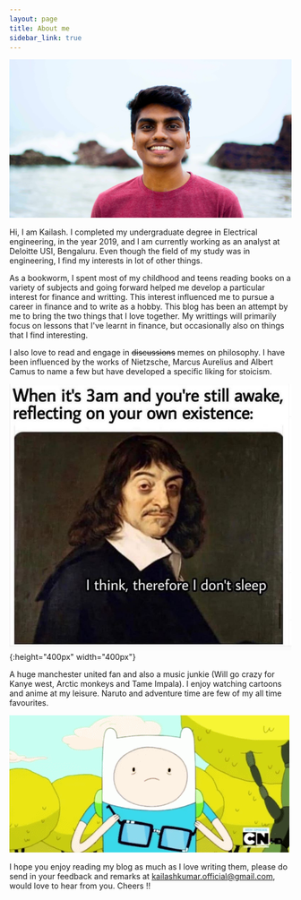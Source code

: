 ```yaml
---
layout: page
title: About me
sidebar_link: true
---
```


![placeholder](/assets/Hero-image.jpg "Large example image")


Hi, I am Kailash. I completed my undergraduate degree in Electrical engineering, in the year 2019, and I am currently working as an analyst at Deloitte USI, Bengaluru. Even though the field of my study was in engineering, I find my interests in lot of other things. 

As a bookworm, I spent most of my childhood and teens reading books on a variety of subjects and going forward helped me develop a particular interest for finance and writting. This interest influenced me to pursue a career in finance and to write as a hobby. This blog has been an attempt by me to bring the two things that I love together. My writtings will primarily focus on lessons that I've learnt in finance, but occasionally also on things that I find interesting.

I also love to read and engage in ~~discussions~~ memes on philosophy. I have been influenced by the works of Nietzsche, Marcus Aurelius and Albert Camus to name a few but have developed a specific liking for stoicism.

![placeholder](/assets/about-meme-1.jpg "Medium example image"){:height="400px" width="400px"}

A huge manchester united fan and also a music junkie (Will go crazy for Kanye west, Arctic monkeys and Tame Impala). I enjoy watching cartoons and anime at my leisure. Naruto and adventure time are few of my all time favourites.

![placeholder](/assets/about-meme-2.gif "Small example image")

I hope you enjoy reading my blog as much as I love writing them, please do send in your feedback and remarks at kailashkumar.official@gmail.com, would love to hear from you. Cheers !!